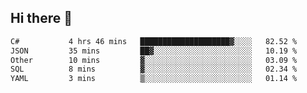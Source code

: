 ## Hi there 👋

<!--START_SECTION:waka-->

```txt
C#           4 hrs 46 mins   ████████████████████▓░░░░   82.52 %
JSON         35 mins         ██▓░░░░░░░░░░░░░░░░░░░░░░   10.19 %
Other        10 mins         ▓░░░░░░░░░░░░░░░░░░░░░░░░   03.09 %
SQL          8 mins          ▓░░░░░░░░░░░░░░░░░░░░░░░░   02.34 %
YAML         3 mins          ▒░░░░░░░░░░░░░░░░░░░░░░░░   01.14 %
```

<!--END_SECTION:waka-->

<!--
**elpenor23/elpenor23** is a ✨ _special_ ✨ repository because its `README.md` (this file) appears on your GitHub profile.

Here are some ideas to get you started:

- 🔭 I’m currently working on ...
- 🌱 I’m currently learning ...
- 👯 I’m looking to collaborate on ...
- 🤔 I’m looking for help with ...
- 💬 Ask me about ...
- 📫 How to reach me: ...
- 😄 Pronouns: ...
- ⚡ Fun fact: ...
-->
